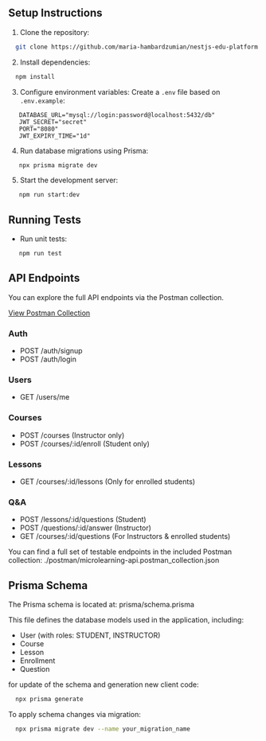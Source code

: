 ## Setup Instructions

1. Clone the repository: 
```bash
  git clone https://github.com/maria-hambardzumian/nestjs-edu-platform.git && cd nestjs-edu-platform
```

2. Install dependencies:
```bash
  npm install
 ``` 

3. Configure environment variables:
   Create a `.env` file based on `.env.example`:
```
   DATABASE_URL="mysql://login:password@localhost:5432/db"
   JWT_SECRET="secret"
   PORT="8080"
   JWT_EXPIRY_TIME="1d"
``` 

4. Run database migrations using Prisma:
```bash
   npx prisma migrate dev
```

5. Start the development server:
```bash
   npm run start:dev
```


## Running Tests

- Run unit tests:
```bash
   npm run test
```


## API Endpoints
You can explore the full API endpoints via the Postman collection.

[View Postman Collection](https://www.postman.com/spacecraft-administrator-58528966/nest/collection/bad15rg/edu-platform?action=share&creator=33721094)

### Auth
- POST /auth/signup
- POST /auth/login

### Users
- GET /users/me

### Courses
- POST /courses (Instructor only)
- POST /courses/:id/enroll (Student only)

### Lessons
- GET /courses/:id/lessons (Only for enrolled students)

### Q&A
- POST /lessons/:id/questions (Student)
- POST /questions/:id/answer (Instructor)
- GET /courses/:id/questions (For Instructors & enrolled students)

You can find a full set of testable endpoints in the included Postman collection:
./postman/microlearning-api.postman_collection.json

## Prisma Schema

The Prisma schema is located at:
prisma/schema.prisma

This file defines the database models used in the application, including:
- User (with roles: STUDENT, INSTRUCTOR)
- Course
- Lesson
- Enrollment
- Question

for update of the schema and generation new client code:
```bash
  npx prisma generate
```

To apply schema changes via migration:
```bash
  npx prisma migrate dev --name your_migration_name
```